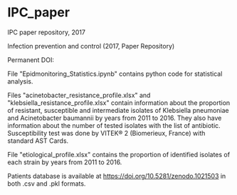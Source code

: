 # IPC_paper
IPC paper repository, 2017

Infection prevention and control (2017, Paper Repository)

Permanent DOI: 

File "Epidmonitoring_Statistics.ipynb" contains python code for statistical analysis.

Files "acinetobacter_resistance_profile.xlsx" and "klebsiella_resistance_profile.xlsx" contain information about the proportion of resistant, susceptible and intermediate isolates of Klebsiella pneumoniae and Acinetobacter baumannii by years from 2011 to 2016. They also have information about the number of tested isolates with the list of antibiotic. Susceptibility test was done by VITEK® 2 (Biomerieux, France) with standard AST Cards.

File "etiological_profile.xlsx"	contains the proportion of identified isolates of each strain by years from 2011 to 2016.

Patients database is available at https://doi.org/10.5281/zenodo.1021503 in both .csv and .pkl formats.

